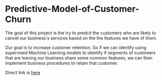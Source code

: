 # Predictive-Model-of-Customer-Churn

The goal of this project is the try to predcit the customers who are likely to cancel our business's services based on the the features we have of them.

Our goal is to increase customer retention. So if we can identify using supervised Machine Learning models to identify if segments of customers that are leaving our business share some common features, we can then implement business procedures to retain that customer.

Direct link is [here](https://github.com/wasifmkhan/Predictive-Model-of-Customer-Churn/blob/main/Predictive%20Model%20of%20Customer%20Churn.ipynb)
